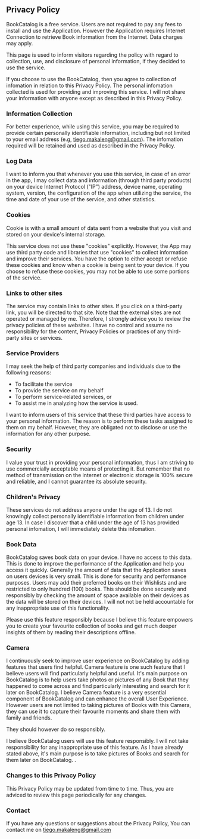 ## Privacy Policy

BookCatalog is a free service. Users are not required to pay any fees to install and use the Application. 
However the Application requires Internet Connection to retrieve Book information from the Internet. 
Data charges may apply. 

This page is used to inform visitors regarding the policy with regard to collection, 
use, and disclosure of personal information, if they decided to use the service.

If you choose to use the BookCatalog, then you agree to collection of infomation in relation to this Privacy Policy.
The personal infomation collected is used for providing and improving this service.
I will not share your information with anyone except as described in this Privacy Policy.

### Information Collection

For better experience, while using this service, you may be required to provide certain personally identifiable information, including but not limited to your email address (e.g, tiego.makaleng@gmail.com). 
The infomation required will be retained and used as described in the Privacy Policy.

### Log Data

I want to inform you that whenever you use this service, in case of an error in the app,
I may collect data and information (through third party products) on your device Internet Protocol ("IP") address, 
device name, operating system, version, the configuration of the app when utilizing the service, 
the time and date of your use of the service, and other statistics.

### Cookies

Cookie is with a small amount of data sent from a website that you visit and stored on your device's internal storage. 

This service does not use these "cookies" explicitly. However, the App may use third party code and libraries that use "cookies" to collect information and improve their services.
You have the option to either accept or refuse these cookies and know when a cookie is being sent to your device. 
If you choose to refuse these cookies, you may not be able to use some portions of the service.
 
### Links to other sites

The service may contain links to other sites. If you click on a third-party link, you will be directed to that site.
Note that the external sites are not operated or managed by me. Therefore, I strongly advice you to review the privacy policies of these websites.
I have no control and assume no responsibility for the content, Privacy Policies or practices of any third-party sites or services.

### Service Providers

I may seek the help of third party companies and individuals due to the following reasons:

- To facilitate the service
- To provide the service on my behalf
- To perform service-related services, or
- To assist me in analyzing how the service is used.

I want to inform users of this service that these third parties have access to your personal information. 
The reason is to perform these tasks assigned to them on my behalf.
However, they are obligated not to disclose or use the information for any other purpose.

### Security

I value your trust in providing your personal information, thus I am striving to use commercially acceptable means of protecting it.
But remember that no method of transmission on the internet or electronic storage is 100% secure and reliable, and I cannot guarantee its absolute security.

### Children's Privacy

These services do not address anyone under the age of 13. 
I do not knowingly collect personally identifiable information from children under age 13. 
In case I discover that a child under the age of 13 has provided personal infomation, I will immediately delete this infomation.

### Book Data

BookCatalog saves book data on your device. I have no access to this data. 
This is done to improve the performance of the Application and help you access it quickly. 
Generally the amount of data that the Application saves on users devices is very small. 
This is done for security and performance purposes.
Users may add their preferred books on their Wishlists and are restricted to only hundred (100) books.
This should be done securely and responsibly by checking the amount of space available on their devices as the data will be stored on their devices. 
I will not not be held accountable for any inappropriate use of this functionality. 

Please use this feature responsibly because I believe this feature empowers you to create your favourite collection of books and get much deeper insights of them by reading their descriptions offline.

### Camera

I continuously seek to improve user experience on BookCatalog by adding features that users find helpful. 
Camera feature is one such feature that I believe users will find particularly helpful and useful. 
It's main purpose on BookCatalog is to help users take photos or pictures of any Book that they happened to come across and find particularly interesting and search for it later on BookCatalog. 
I believe Camera feature is a very essential component of BookCatalog and can enhance the overall User Experience.
However users are not limited to taking pictures of Books with this Camera, they can use it to capture their favourite moments and share them with family and friends. 

They should however do so responsibly.

I believe BookCatalog users will use this feature responsibly.
I will not take responsibility for any inappropriate use of this feature. 
As I have already stated above, it's main purpose is to take pictures of Books and search for them later on BookCatalog. .

### Changes to this Privacy Policy

This Privacy Policy may be updated from time to time. 
Thus, you are adviced to review this page periodically for any changes.

### Contact

If you have any questions or suggestions about the Privacy Policy, 
You can contact me on tiego.makaleng@gmail.com